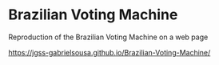 # Brazilian Voting Machine
 Reproduction of the Brazilian Voting Machine on a web page

https://jgss-gabrielsousa.github.io/Brazilian-Voting-Machine/
